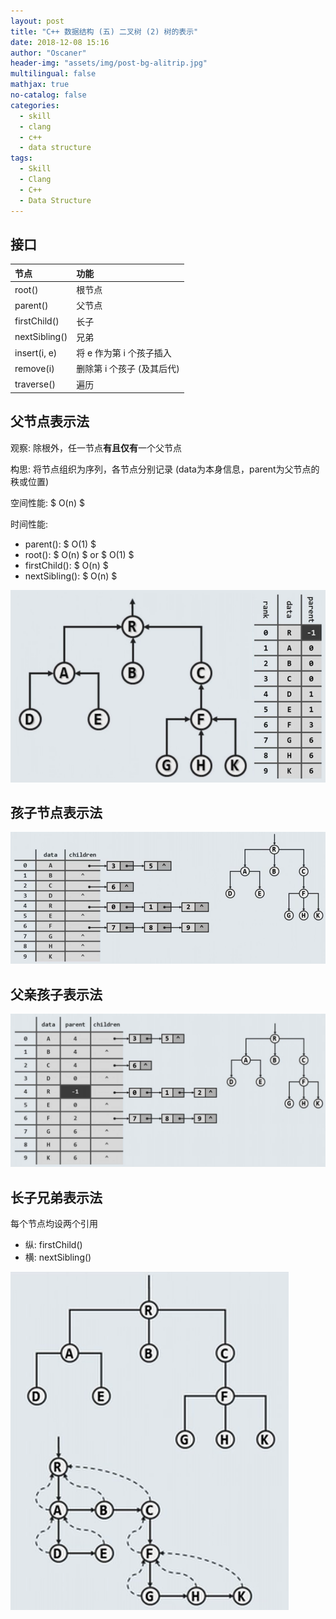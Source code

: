 ```yaml
---
layout: post
title: "C++ 数据结构 (五) 二叉树 (2) 树的表示"
date: 2018-12-08 15:16
author: "Oscaner"
header-img: "assets/img/post-bg-alitrip.jpg"
multilingual: false
mathjax: true
no-catalog: false
categories:
  - skill
  - clang
  - c++
  - data structure
tags:
  - Skill
  - Clang
  - C++
  - Data Structure
---
```


## 接口

| 节点 | 功能 |
| :-- | :-- |
| root() | 根节点 |
| parent() | 父节点 |
| firstChild() | 长子 |
| nextSibling() | 兄弟 |
| insert(i, e) | 将 e 作为第 i 个孩子插入 |
| remove(i) | 删除第 i 个孩子 (及其后代) |
| traverse() | 遍历 |

## 父节点表示法

观察: 除根外，任一节点**有且仅有**一个父节点

构思: 将节点组织为序列，各节点分别记录 (data为本身信息，parent为父节点的秩或位置)

空间性能: $ O(n) $

时间性能:

- parent(): $ O(1) $
- root(): $ O(n) $ or $ O(1) $
- firstChild(): $ O(n) $
- nextSibling(): $ O(n) $

![1.png](/assets/img/in-post/skill/data-structure/post-tree-representation/1.png)

## 孩子节点表示法

![2.png](/assets/img/in-post/skill/data-structure/post-tree-representation/2.png)

## 父亲孩子表示法

![3.png](/assets/img/in-post/skill/data-structure/post-tree-representation/3.png)

## 长子兄弟表示法

每个节点均设两个引用

- 纵: firstChild()
- 横: nextSibling()

![4.png](/assets/img/in-post/skill/data-structure/post-tree-representation/4.png)
